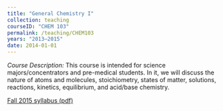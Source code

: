 ```yaml
---
title: "General Chemistry I"
collection: teaching
courseID: "CHEM 103"
permalink: /teaching/CHEM103
years: "2013–2015"
date: 2014-01-01
---
```


*Course Description:*
This course is intended for science majors/concentrators and pre-medical students. In it, we will discuss the nature of atoms and molecules, stoichiometry, states of matter, solutions, reactions, kinetics, equilibrium, and acid/base chemistry.

[Fall 2015 syllabus (pdf)](/files/CHEM103_F2015_Syllabus.pdf)
